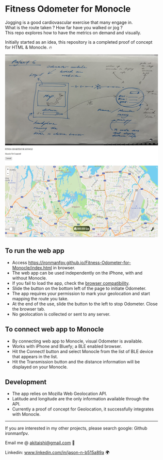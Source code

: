 # Fitness Odometer for Monocle

Jogging is a good cardiovascular exercise that many engage in. </br>
What is the route taken ? How far have you walked or jog ? </br> 
This repo explores how to have the metrics on demand and visually.</br>

Initially started as an idea, this repository is a completed proof of concept for HTML & Monocle. 🔥

<img src="https://github.com/ironmanfpv/Fitness-Odometer-for-Monocle/blob/main/images/Odometer-Monocle%20concept.jpg" height="300" width="600">
<img src="https://github.com/ironmanfpv/Fitness-Odometer-for-Monocle/blob/main/images/1.%20app%20start%20state.jpg" height="300" width="600">

## To run the web app

- Access https://ironmanfpv.github.io/Fitness-Odometer-for-Monocle/index.html in browser.
- The web app can be used independently on the iPhone, with and without Monocle.
- If you fail to load the app, check the [browser compatibility](https://developer.mozilla.org/en-US/docs/Web/API/Geolocation_API#browser_compatibility).
- Slide the button on the bottom left of the page to initiate Odometer.
- The app requires your permission to mark your geolocation and start mapping the route you take.
- At the end of the use, slide the button to the left to stop Odometer. Close the browser tab.
- No geolocation is collected or sent to any server.

## To connect web app to Monocle

- By connecting web app to Monocle, visual Odometer is available.
- Works with iPhone and Bluefy; a BLE enabled browser.
- Hit the Connect! button and select Monocle from the list of BLE device that appears in the list.
- Hit the Transmission button and the distance information will be displayed on your Monocle. 

## Development

- The app relies on Mozilla Web Geolocation API.
- Latitude and longitude are the only information available through the API.
- Currently a proof of concept for Geolocation, it successfully integrates with Monocle.

---

If you are interested in my other projects, please search google: Github ironmanfpv. 

Email me @ akitaishi@gmail.com 👋

Linkedin: www.linkedin.com/in/jason-n-b515a89a  🌍
